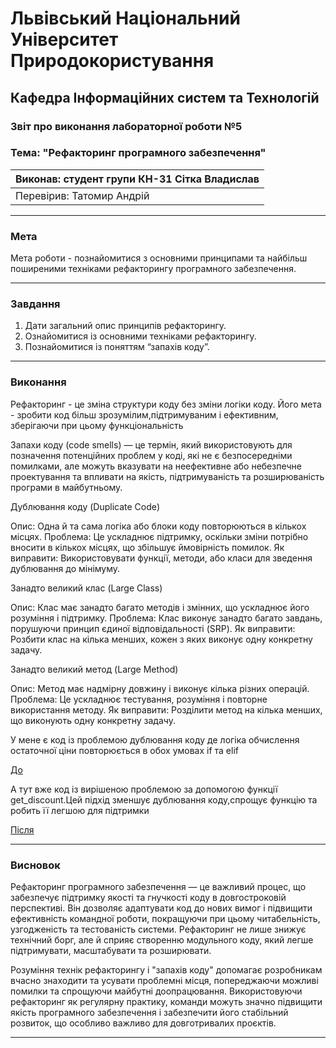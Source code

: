 
# Львівський Національний Університет Природокористування
## Кафедра Інформаційних систем та Технологій

### Звіт про виконання лабораторної роботи №5
### Тема: "Рефакторинг програмного забезпечення"

| Виконав: студент групи КН-31 Сітка Владислав |  
| ------------------------------------------ |  
| Перевірив: Татомир Андрій                  |  

---

### Мета
Мета роботи - познайомитися з основними принципами та найбільш
поширеними техніками рефакторингу програмного забезпечення.

---

### Завдання

1. Дати загальний опис принципів рефакторингу.
2. Ознайомитися із основними техніками рефакторингу.
3. Познайомитися із поняттям “запахів коду”.
---

### Виконання

Рефакторинг - це зміна структури коду без зміни логіки коду. Його мета - зробити код більш зрозумілим,підтримуваним і ефективним, зберігаючи при цьому функціональність

Запахи коду (code smells) — це термін, який використовують для позначення потенційних проблем у коді, які не є безпосередніми помилками, але можуть вказувати на неефективне або небезпечне проектування та впливати на якість, підтримуваність та розширюваність програми в майбутньому.

Дублювання коду (Duplicate Code)

Опис: Одна й та сама логіка або блоки коду повторюються в кількох місцях.
Проблема: Це ускладнює підтримку, оскільки зміни потрібно вносити в кількох місцях, що збільшує ймовірність помилок.
Як виправити: Використовувати функції, методи, або класи для зведення дублювання до мінімуму.

Занадто великий клас (Large Class)

Опис: Клас має занадто багато методів і змінних, що ускладнює його розуміння і підтримку.
Проблема: Клас виконує занадто багато завдань, порушуючи принцип єдиної відповідальності (SRP).
Як виправити: Розбити клас на кілька менших, кожен з яких виконує одну конкретну задачу.

Занадто великий метод (Large Method)

Опис: Метод має надмірну довжину і виконує кілька різних операцій.
Проблема: Це ускладнює тестування, розуміння і повторне використання методу.
Як виправити: Розділити метод на кілька менших, що виконують одну конкретну задачу.

У мене є код із проблемою дублювання коду де логіка обчислення остаточної ціни повторюється в обох умовах if та elif

[До](before.py)

А тут вже код із вирішеною проблемою за допомогою функції get_discount.Цей підхід зменшує дублювання коду,спрощує функцію та робить її легшою для підтримки

[Після](after.py)


---

### Висновок

Рефакторинг програмного забезпечення — це важливий процес, що забезпечує підтримку якості та гнучкості коду в довгостроковій перспективі. Він дозволяє адаптувати код до нових вимог і підвищити ефективність командної роботи, покращуючи при цьому читабельність, узгодженість та тестованість системи. Рефакторинг не лише знижує технічний борг, але й сприяє створенню модульного коду, який легше підтримувати, масштабувати та розширювати.

Розуміння технік рефакторингу і "запахів коду" допомагає розробникам вчасно знаходити та усувати проблемні місця, попереджаючи можливі помилки та спрощуючи майбутні доопрацювання. Використовуючи рефакторинг як регулярну практику, команди можуть значно підвищити якість програмного забезпечення і забезпечити його стабільний розвиток, що особливо важливо для довготривалих проєктів.



---


